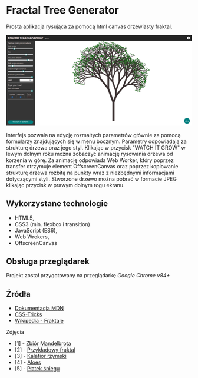 # Fractal Tree Generator

Prosta aplikacja rysująca za pomocą html canvas drzewiasty fraktal. 

![podgląd](./assets/preview.png)

Interfejs pozwala na edycję rozmaitych parametrów głównie za pomocą formularzy znajdujących się w menu bocznym. Parametry odpowiadają za strukturę drzewa oraz jego styl. Klikając w przycisk "WATCH IT GROW" w lewym dolnym roku można zobaczyć animację rysowania drzewa od korzenia w górę. Za animację odpowiada Web Worker, który poprzez transfer otrzymuje element OffscreenCanvas oraz poprzez kopiowanie strukturę drzewa rozbitą na punkty wraz z niezbędnymi informacjami dotyczącymi styli. Stworzone drzewo można pobrać w formacie JPEG klikając przycisk w prawym dolnym rogu ekranu.

## Wykorzystane technologie
* HTML5, 
* CSS3 (min. flexbox i transition)
* JavaScript (ES6), 
* Web Wrokers, 
* OffscreenCanvas 


## Obsługa przeglądarek
Projekt został przygotowany na przeglądarkę *Google Chrome v84+*

## Źródła
* [Dokumentacja MDN](https://developer.mozilla.org/pl/)
* [CSS-Tricks](https://css-tricks.com/)
* [Wikipedia - Fraktale](https://en.wikipedia.org/wiki/Fractal)

Zdjęcia
*  [1] - [Zbiór Mandelbrota](https://de.wikipedia.org/wiki/Datei:Blue-Gold_Mandelbrot_Set.jpg)
*  [2] - [Przykładowy fraktal](https://pl.pinterest.com/pin/126241595775589176/)
*  [3] - [Kalafior rzymski](https://en.wikipedia.org/wiki/Romanesco_broccoli#/media/File:Fractal_Broccoli.jpg)
*  [4] - [Aloes](https://pl.pinterest.com/pin/116460340334269511/)
*  [5] - [Płatek śniegu](http://www.snowcrystals.com/branching/branching.html)

